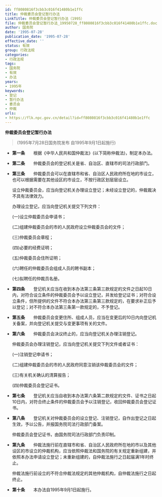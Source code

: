 ```yaml
---
id: ff8080816f3cbb3c016f41480b1e1ffc
title: 仲裁委员会登记暂行办法
LinkTitle: 仲裁委员会登记暂行办法（1995）
file: 仲裁委员会登记暂行办法_19950728_ff8080816f3cbb3c016f41480b1e1ffc.docx
author: 国务院
date: '1995-07-28'
publication_date: '1995-07-28'
effective_date: ''
status: 有效
group: 行政法规
categories:
- 行政法规
tags:
- 国务院
- 有效
- 办法
years:
- 1995年
keywords:
- 登记
- 暂行办法
- 委员会
- 仲裁
urls:
- https://flk.npc.gov.cn/detail?id=ff8080816f3cbb3c016f41480b1e1ffc
---
```


**仲裁委员会登记暂行办法**

> (1995年7月28日国务院发布 自1995年9月1日起施行)

- **第一条**　　根据《中华人民共和国仲裁法》(以下简称仲裁法)，制定本办法。

- **第二条**　　仲裁委员会的登记机关是省、自治区、直辖市的司法行政部门。

- **第三条**　　仲裁委员会可以在直辖市和省、自治区人民政府所在地的市设立，也可以根据需要在其他设区的市设立，不按行政区划层层设立。

  设立仲裁委员会，应当向登记机关办理设立登记；未经设立登记的，仲裁裁决不具有法律效力。

  办理设立登记，应当向登记机关提交下列文件：

  (一)设立仲裁委员会申请书；

  (二)组建仲裁委员会的市的人民政府设立仲裁委员会的文件；

  (三)仲裁委员会章程；

  (四)必要的经费证明；

  (五)仲裁委员会住所证明；

  (六)聘任的仲裁委员会组成人员的聘书副本；

  (七)拟聘任的仲裁员名册。

- **第四条**　　登记机关应当在收到本办法第三条第三款规定的文件之日起10日内，对符合设立条件的仲裁委员会予以设立登记，并发给登记证书；对符合设立条件，但所提供的文件不符合本办法第三条第三款规定的，在要求补正后予以登记；对不符合本办法第三条第一款规定的，不予登记。

- **第五条**　　仲裁委员会变更住所、组成人员，应当在变更后的10日内向登记机关备案，并向登记机关提交与变更事项有关的文件。

- **第六条**　　仲裁委员会决议终止的，应当向登记机关办理注销登记。

  仲裁委员会办理注销登记，应当向登记机关提交下列文件或者证书：

  (一)注销登记申请书；

  (二)组建仲裁委员会的市的人民政府同意注销该仲裁委员会的文件；

  (三)有关机关确认的清算报告；

  (四)仲裁委员会登记证书。

- **第七条**　　登记机关应当自收到本办法第六条第二款规定的文件、证书之日起10日内，对符合终止条件的仲裁委员会予以注销登记，收回仲裁委员会登记证书。

- **第八条**　　登记机关对仲裁委员会的设立登记、注销登记，自作出登记之日起生效，予以公告，并报国务院司法行政部门备案。

  仲裁委员会登记证书，由国务院司法行政部门负责印制。

- **第九条**　　仲裁法施行前在直辖市和省、自治区人民政府所在地的市以及其他设区的市设立的仲裁机构，应当依照仲裁法和国务院的有关规定重新组建，并依照本办法申请设立登记；未重新组建的，自仲裁法施行之日起届满1年时终止。

  仲裁法施行前设立的不符合仲裁法规定的其他仲裁机构，自仲裁法施行之日起终止。

- **第十条**　　本办法自1995年9月1日起施行。
